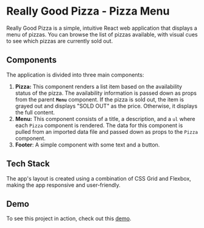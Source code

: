 # Really Good Pizza - Pizza Menu

Really Good Pizza is a simple, intuitive React web application that displays a menu of pizzas. You can browse the list of pizzas available, with visual cues to see which pizzas are currently sold out.

## Components

The application is divided into three main components:

1. **Pizza:** This component renders a list item based on the availability status of the pizza. The availability information is passed down as props from the parent **`Menu`** component. If the pizza is sold out, the item is grayed out and displays "SOLD OUT" as the price. Otherwise, it displays the full content.
2. **Menu:** This component consists of a title, a description, and a `ul` where each `Pizza` component is rendered. The data for this component is pulled from an imported data file and passed down as props to the `Pizza` component.
3. **Footer**: A simple component with some text and a button.

## Tech Stack

The app's layout is created using a combination of CSS Grid and Flexbox, making the app responsive and user-friendly.

## Demo

To see this project in action, check out this [demo](https://pizza-menu.ritabradley.dev/).
